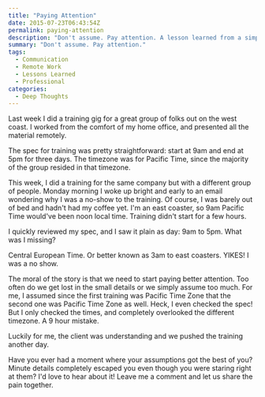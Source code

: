 ```yaml
---
title: "Paying Attention"
date: 2015-07-23T06:43:54Z
permalink: paying-attention
description: "Don't assume. Pay attention. A lesson learned from a simple timezone mix-up during remote training."
summary: "Don't assume. Pay attention."
tags:
  - Communication
  - Remote Work
  - Lessons Learned
  - Professional
categories:
  - Deep Thoughts
---
```


Last week I did a training gig for a great group of folks out on the west coast.  I worked from the comfort of my home office, and presented all the material remotely.  

The spec for training was pretty straightforward:  start at 9am and end at 5pm for three days.  The timezone was for Pacific Time, since the majority of the group resided in that timezone.

This week, I did a training for the same company but with a different group of people.  Monday morning I woke up bright and early to an email wondering why I was a no-show to the training.  Of course, I was barely out of bed and hadn't had my coffee yet.  I'm an east coaster, so 9am Pacific Time would've been noon local time.  Training didn't start for a few hours.

I quickly reviewed my spec, and I saw it plain as day: 9am to 5pm.  What was I missing?

Central European Time.  Or better known as 3am to east coasters.  YIKES!  I was a no show.

The moral of the story is that we need to start paying better attention.  Too often do we get lost in the small details or we simply assume too much.  For me, I assumed since the first training was Pacific Time Zone that the second one was Pacific Time Zone as well.  Heck, I even checked the spec!  But I only checked the times, and completely overlooked the different timezone.  A 9 hour mistake.

Luckily for me, the client was understanding and we pushed the training another day.

Have you ever had a moment where your assumptions got the best of you?  Minute details completely escaped you even though you were staring right at them?  I'd love to hear about it!  Leave me a comment and let us share the pain together.